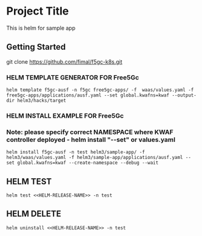 # Project Title
This is helm for sample app
## Getting Started
git clone https://github.com/fimal/f5gc-k8s.git

### HELM TEMPLATE GENERATOR FOR Free5Gc
```
helm template f5gc-ausf -n f5gc free5gc-apps/ -f  waas/values.yaml -f free5gc-apps/applications/ausf.yaml --set global.kwafns=kwaf --output-dir helm3/hacks/target
```

### HELM INSTALL EXAMPLE FOR Free5Gc
### Note: please specify correct NAMESPACE where KWAF controller deployed - helm install "--set" or values.yaml
```
helm install f5gc-ausf -n test helm3/sample-app/ -f helm3/waas/values.yaml -f helm3/sample-app/applications/ausf.yaml --set global.kwafns=kwaf --create-namespace --debug --wait

```

## HELM TEST
```
helm test <<HELM-RELEASE-NAME>> -n test
```

## HELM DELETE
```
helm uninstall <<HELM-RELEASE-NAME>> -n test
```
